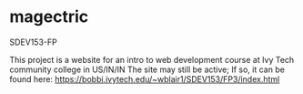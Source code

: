 # magectric
SDEV153-FP

This project is a website for an intro to web development course at Ivy Tech community college in US/IN/IN
The site may still be active; If so, it can be found here:  https://bobbi.ivytech.edu/~wblair1/SDEV153/FP3/index.html
